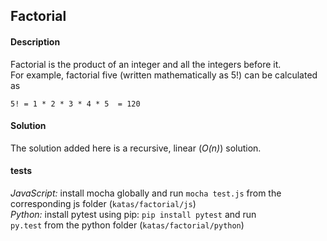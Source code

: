 ## Factorial

#### Description
Factorial is the product of an integer and all the integers before it.  
For example, factorial five (written mathematically as 5!) can be calculated as  
  
``5! = 1 * 2 * 3 * 4 * 5  = 120``  

#### Solution
The solution added here is a recursive, linear (_O(n)_) solution.  

#### tests
_JavaScript:_ install mocha globally and run `mocha test.js` from the corresponding js folder (`katas/factorial/js`)  
_Python:_ install pytest using pip: `pip install pytest` and run  
`py.test` from the python folder (`katas/factorial/python`)
